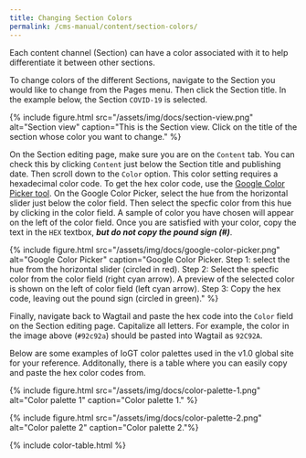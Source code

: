 ```yaml
---
title: Changing Section Colors
permalink: /cms-manual/content/section-colors/
---
```


Each content channel (Section) can have a color associated with it to help differentiate it between other sections.

To change colors of the different Sections, navigate to the Section you would like to change from the Pages menu. Then click the Section title. In the example below, the Section `COVID-19` is selected.

{% include figure.html src="/assets/img/docs/section-view.png" alt="Section view" caption="This is the Section view. Click on the title of the section whose color you want to change." %}

On the Section editing page, make sure you are on the `Content` tab. You can check this by clicking `Content` just below the Section title and publishing date. Then scroll down to the `Color` option. This color setting requires a hexadecimal color code. To get the hex color code, use the [Google Color Picker tool](https://www.google.com/search?q=color+picker). On the Google Color Picker, select the hue from the horizontal slider just below the color field. Then select the specfic color from this hue by clicking in the color field. A sample of color you have chosen will appear on the left of the color field. Once you are satisfied with your color, copy the text in the `HEX` textbox, _**but do not copy the pound sign (#)**_.

{% include figure.html src="/assets/img/docs/google-color-picker.png" alt="Google Color Picker" caption="Google Color Picker. Step 1: select the hue from the horizontal slider (circled in red). Step 2: Select the specfic color from the color field (right cyan arrow). A preview of the selected color is shown on the left of color field (left cyan arrow). Step 3: Copy the hex code, leaving out the pound sign (circled in green)." %}

Finally, navigate back to Wagtail and paste the hex code into the `Color` field on the Section editing page. Capitalize all letters. For example, the color in the image above (`#92c92a`) should be pasted into Wagtail as `92C92A`.

Below are some examples of IoGT color palettes used in the v1.0 global site for your reference. Additonally, there is a table where you can easily copy and paste the hex color codes from.

{% include figure.html src="/assets/img/docs/color-palette-1.png" alt="Color palette 1" caption="Color palette 1." %}

{% include figure.html src="/assets/img/docs/color-palette-2.png" alt="Color palette 2" caption="Color palette 2."%}

{% include color-table.html %}